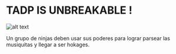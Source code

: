 # TADP IS UNBREAKABLE ! 

![alt text](https://66.media.tumblr.com/04282e81a66cb5bfd4eb739d53a7c1a5/tumblr_psccozYvUm1xzrtw4o1_1280.jpg)

Un grupo de ninjas deben usar sus poderes para lograr parsear las musiquitas y llegar a ser hokages.

